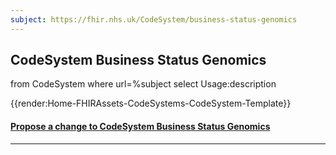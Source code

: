 ```yaml
---
subject: https://fhir.nhs.uk/CodeSystem/business-status-genomics
---
```


## CodeSystem Business Status Genomics

<fql>
from
	CodeSystem
	where
   url=%subject
select
	Usage:description
</fql>

{{render:Home-FHIRAssets-CodeSystems-CodeSystem-Template}}


<div id="Feedback" class="tabcontent">

<h4><a href='https://simplifier.net/NHS-Digital-FHIR-Genomics-Implementation-Guide/business-status-genomics/~issues?level=File' target="_blank">Propose a change to CodeSystem Business Status Genomics
 </a></h4>
</div>

---
